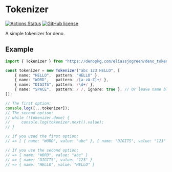 # Tokenizer
[![Actions Status](https://github.com/eliassjogreen/deno_tokenizer/workflows/Tests/badge.svg)](https://github.com/eliassjogreen/deno_tokenizer/actions)
[![GitHub license](https://img.shields.io/github/license/eliassjogreen/deno_tokenizer)](https://github.com/eliassjogreen/deno_tokenizer)

A simple tokenizer for deno.

## Example
```TypeScript
import { Tokenizer } from "https://denopkg.com/eliassjogreen/deno_tokenizer/mod.ts";

const tokenizer = new Tokenizer("abc 123 HELLO", [
    { name: "HELLO",  pattern: "HELLO" },
    { name: "WORD",   pattern: /[a-zA-Z]+/ },
    { name: "DIGITS", pattern: /\d+/ },
    { name: "SPACE",  pattern: / /, ignore: true }, // Or leave name blank and remove "ignore: true"
]);

// The first option:
console.log([...tokenizer]);
// The second option:
// while (!tokenizer.done) {
//     console.log(tokenizer.next().value);
// }

// If you used the first option:
// => [ { name: "WORD", value: "abc" }, { name: "DIGITS", value: "123" }, { name: "HELLO", value: "HELLO" } ]

// If you use the second option:
// => { name: "WORD", value: "abc" }
// => { name: "DIGITS", value: "123" }
// => { name: "HELLO", value: "HELLO" }

```
